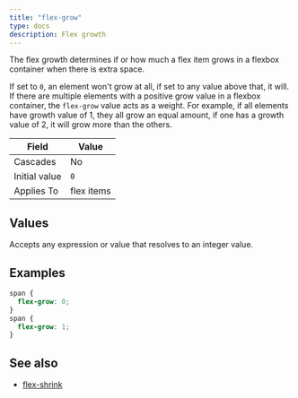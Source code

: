 ```yaml
---
title: "flex-grow"
type: docs
description: Flex growth
---
```


The flex growth determines if or how much a flex item grows in a flexbox 
container when there is extra space.

If set to `0`, an element won't grow at all, if set to any value above that, 
it will. If there are multiple elements with a positive grow value in a flexbox 
container, the `flex-grow` value acts as a weight. For example, if all 
elements have growth value of 1, they all grow an equal amount, if one has a 
growth value of 2, it will grow more than the others.

| Field         | Value      |
|---------------|------------|
| Cascades      | No         |
| Initial value | `0`        |
| Applies To    | flex items |

## Values
Accepts any expression or value that resolves to an integer value.

## Examples
```scss
span {
  flex-grow: 0;
}
span {
  flex-grow: 1;
}
```

## See also
- [flex-shrink](/menus/scss/properties/flex-shrink)
